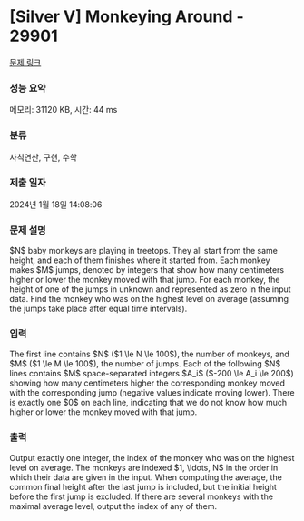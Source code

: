 # [Silver V] Monkeying Around - 29901 

[문제 링크](https://www.acmicpc.net/problem/29901) 

### 성능 요약

메모리: 31120 KB, 시간: 44 ms

### 분류

사칙연산, 구현, 수학

### 제출 일자

2024년 1월 18일 14:08:06

### 문제 설명

<p>$N$ baby monkeys are playing in treetops. They all start from the same height, and each of them finishes where it started from. Each monkey makes $M$ jumps, denoted by integers that show how many centimeters higher or lower the monkey moved with that jump. For each monkey, the height of one of the jumps in unknown and represented as zero in the input data. Find the monkey who was on the highest level on average (assuming the jumps take place after equal time intervals).</p>

### 입력 

 <p>The first line contains $N$ ($1 \le N \le 100$), the number of monkeys, and $M$ ($1 \le M \le 100$), the number of jumps. Each of the following $N$ lines contains $M$ space-separated integers $A_i$ ($-200 \le A_i \le 200$) showing how many centimeters higher the corresponding monkey moved with the corresponding jump (negative values indicate moving lower). There is exactly one $0$ on each line, indicating that we do not know how much higher or lower the monkey moved with that jump.</p>

### 출력 

 <p>Output exactly one integer, the index of the monkey who was on the highest level on average. The monkeys are indexed $1, \ldots, N$ in the order in which their data are given in the input. When computing the average, the common final height after the last jump is included, but the initial height before the first jump is excluded. If there are several monkeys with the maximal average level, output the index of any of them.</p>


